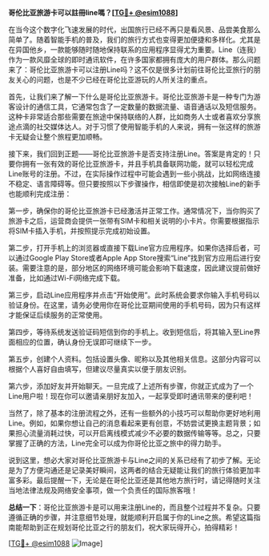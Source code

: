**哥伦比亚旅游卡可以註冊line嗎？[[TG💪+ @esim1088](https://t.me/s/esim1088)]**

在当今这个数字化飞速发展的时代，出国旅行已经不再只是看风景、品尝美食那么简单了。随着智能手机的普及，我们的旅行方式也变得更加便捷和多样化。尤其是在异国他乡，一款能够随时随地保持联系的应用程序显得尤为重要。Line（连我）作为一款风靡全球的即时通讯软件，在许多国家都拥有庞大的用户群体。那么问题来了：哥伦比亚旅游卡可以注册Line吗？这不仅是很多计划前往哥伦比亚旅行的朋友关心的问题，也是不少已经在哥伦比亚游玩的人所关注的重点。

首先，让我们来了解一下什么是哥伦比亚旅游卡。哥伦比亚旅游卡是一种专门为游客设计的通信工具，它通常包含了一定数量的数据流量、语音通话以及短信服务。这种卡非常适合那些需要在旅途中保持联络的人群，比如商务人士或者喜欢分享旅途点滴的社交媒体达人。对于习惯了使用智能手机的人来说，拥有一张这样的旅游卡无疑会让整个旅程更加顺畅。

接下来，我们回到正题——哥伦比亚旅游卡是否支持注册Line。答案是肯定的！只要你拥有一张有效的哥伦比亚旅游卡，并且手机具备联网功能，就可以轻松完成Line账号的注册。不过，在实际操作过程中可能会遇到一些小挑战，比如网络连接不稳定、语言障碍等。但只要按照以下步骤操作，相信即使是初次接触Line的新手也能顺利完成注册：

第一步，确保你的哥伦比亚旅游卡已经激活并正常工作。通常情况下，当你购买了旅游卡之后，运营商会提供一张带有SIM卡和相关说明的小卡片。你需要根据指示将SIM卡插入手机，并按照提示完成初始设置。

第二步，打开手机上的浏览器或直接下载Line官方应用程序。如果你选择后者，可以通过Google Play Store或者Apple App Store搜索“Line”找到官方应用后进行安装。需要注意的是，部分地区的网络环境可能会影响下载速度，因此建议提前做好准备，比如通过Wi-Fi网络完成下载。

第三步，启动Line应用程序并点击“开始使用”。此时系统会要求你输入手机号码以验证身份。在这里，请务必使用你在哥伦比亚期间使用的手机号码，因为只有这样才能保证后续服务的正常使用。

第四步，等待系统发送验证码短信到你的手机上。收到短信后，将其输入至Line界面相应的位置，确认身份无误即可继续下一步。

第五步，创建个人资料。包括设置头像、昵称以及其他相关信息。这部分内容可以根据个人喜好自由填写，但建议尽量真实以便于朋友识别。

第六步，添加好友并开始聊天。一旦完成了上述所有步骤，你就正式成为了一个Line用户啦！现在你可以邀请亲朋好友加入，一起享受即时通讯带来的便利吧！

当然了，除了基本的注册流程之外，还有一些额外的小技巧可以帮助你更好地利用Line。例如，如果你想让自己的消息看起来更有创意，不妨尝试更换主题背景；如果担心流量消耗过快，可以开启离线模式减少不必要的数据传输等等。总之，只要掌握了正确的方法，Line完全可以成为你哥伦比亚之旅中的得力助手。

说到这里，想必大家对哥伦比亚旅游卡与Line之间的关系已经有了初步了解。无论是为了方便沟通还是记录美好瞬间，这两者的结合无疑能让我们的旅行体验更加丰富多彩。最后提醒一下，无论是在哥伦比亚还是其他地方旅行时，请记得随时关注当地法律法规及网络安全事项，做一个负责任的国际旅客哦！

**总结一下**：哥伦比亚旅游卡是可以用来注册Line的，而且整个过程并不复杂。只要遵循正确的步骤，并注意细节处理，就能顺利开启属于你的Line之旅。希望这篇指南能帮助到正在规划哥伦比亚之行的朋友们，祝大家玩得开心，拍得精彩！

[[TG💪+ @esim1088](https://t.me/s/esim1088) ![Image](https://i.postimg.cc/4NQfJmqS/Snipaste-2025-05-13-00-14-12.png)]
